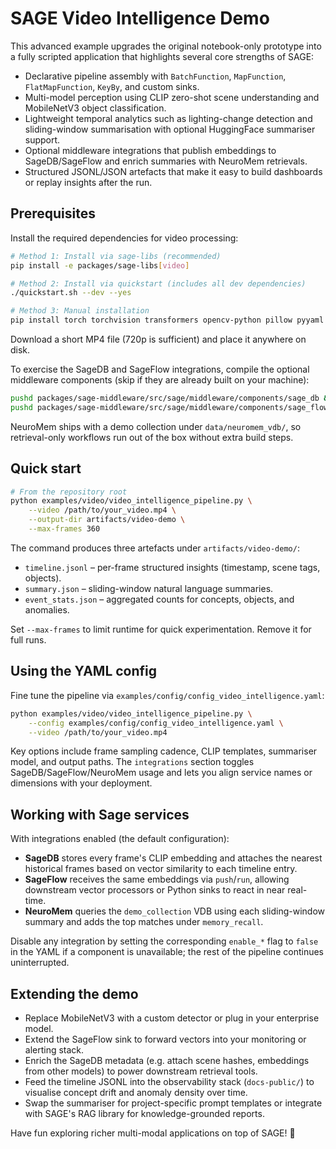 # SAGE Video Intelligence Demo

This advanced example upgrades the original notebook-only prototype into a fully scripted
application that highlights several core strengths of SAGE:

- Declarative pipeline assembly with `BatchFunction`, `MapFunction`, `FlatMapFunction`,
  `KeyBy`, and custom sinks.
- Multi-model perception using CLIP zero-shot scene understanding and MobileNetV3
  object classification.
- Lightweight temporal analytics such as lighting-change detection and sliding-window
  summarisation with optional HuggingFace summariser support.
- Optional middleware integrations that publish embeddings to SageDB/SageFlow and
  enrich summaries with NeuroMem retrievals.
- Structured JSONL/JSON artefacts that make it easy to build dashboards or replay
  insights after the run.

## Prerequisites

Install the required dependencies for video processing:

```bash
# Method 1: Install via sage-libs (recommended)
pip install -e packages/sage-libs[video]

# Method 2: Install via quickstart (includes all dev dependencies)
./quickstart.sh --dev --yes

# Method 3: Manual installation
pip install torch torchvision transformers opencv-python pillow pyyaml
```

Download a short MP4 file (720p is sufficient) and place it anywhere on disk.

To exercise the SageDB and SageFlow integrations, compile the optional middleware
components (skip if they are already built on your machine):

```bash
pushd packages/sage-middleware/src/sage/middleware/components/sage_db && ./build.sh && popd
pushd packages/sage-middleware/src/sage/middleware/components/sage_flow && ./build.sh && popd
```

NeuroMem ships with a demo collection under `data/neuromem_vdb/`, so retrieval-only
workflows run out of the box without extra build steps.

## Quick start

```bash
# From the repository root
python examples/video/video_intelligence_pipeline.py \
    --video /path/to/your_video.mp4 \
    --output-dir artifacts/video-demo \
    --max-frames 360
```

The command produces three artefacts under `artifacts/video-demo/`:

- `timeline.jsonl` – per-frame structured insights (timestamp, scene tags, objects).
- `summary.json` – sliding-window natural language summaries.
- `event_stats.json` – aggregated counts for concepts, objects, and anomalies.

Set `--max-frames` to limit runtime for quick experimentation. Remove it for full runs.

## Using the YAML config

Fine tune the pipeline via `examples/config/config_video_intelligence.yaml`:

```bash
python examples/video/video_intelligence_pipeline.py \
    --config examples/config/config_video_intelligence.yaml \
    --video /path/to/your_video.mp4
```

Key options include frame sampling cadence, CLIP templates, summariser model, and
output paths. The `integrations` section toggles SageDB/SageFlow/NeuroMem usage and
lets you align service names or dimensions with your deployment.

## Working with Sage services

With integrations enabled (the default configuration):

- **SageDB** stores every frame's CLIP embedding and attaches the nearest historical
  frames based on vector similarity to each timeline entry.
- **SageFlow** receives the same embeddings via `push`/`run`, allowing downstream
  vector processors or Python sinks to react in near real-time.
- **NeuroMem** queries the `demo_collection` VDB using each sliding-window summary and
  adds the top matches under `memory_recall`.

Disable any integration by setting the corresponding `enable_*` flag to `false` in the
YAML if a component is unavailable; the rest of the pipeline continues uninterrupted.

## Extending the demo

- Replace MobileNetV3 with a custom detector or plug in your enterprise model.
- Extend the SageFlow sink to forward vectors into your monitoring or alerting stack.
- Enrich the SageDB metadata (e.g. attach scene hashes, embeddings from other models)
  to power downstream retrieval tools.
- Feed the timeline JSONL into the observability stack (`docs-public/`) to visualise
  concept drift and anomaly density over time.
- Swap the summariser for project-specific prompt templates or integrate with
  SAGE's RAG library for knowledge-grounded reports.

Have fun exploring richer multi-modal applications on top of SAGE! 🎥